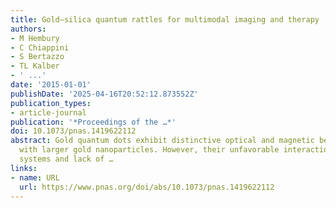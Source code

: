 ```yaml
---
title: Gold–silica quantum rattles for multimodal imaging and therapy
authors:
- M Hembury
- C Chiappini
- S Bertazzo
- TL Kalber
- ' ...'
date: '2015-01-01'
publishDate: '2025-04-16T20:52:12.873552Z'
publication_types:
- article-journal
publication: '*Proceedings of the …*'
doi: 10.1073/pnas.1419622112
abstract: Gold quantum dots exhibit distinctive optical and magnetic behaviors compared
  with larger gold nanoparticles. However, their unfavorable interaction with living
  systems and lack of …
links:
- name: URL
  url: https://www.pnas.org/doi/abs/10.1073/pnas.1419622112
---
```

